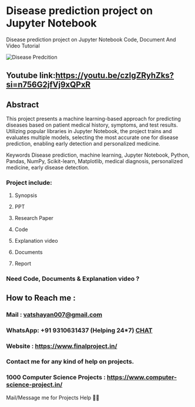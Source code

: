 # Disease prediction project on Jupyter Notebook
Disease prediction project on Jupyter Notebook Code, Document And Video Tutorial

![Disease Predcition ](https://github.com/user-attachments/assets/ed69f9ac-85a6-4de8-854b-23fb86f692e1)

## Youtube link:https://youtu.be/czIgZRyhZks?si=n756G2jfVj9xQPxR

## Abstract
This project presents a machine learning-based approach for predicting diseases based on patient medical history, symptoms, and test results. Utilizing popular libraries in Jupyter Notebook, the project trains and evaluates multiple models, selecting the most accurate one for disease prediction, enabling early detection and personalized medicine.

Keywords
Disease prediction, machine learning, Jupyter Notebook, Python, Pandas, NumPy, Scikit-learn, Matplotlib, medical diagnosis, personalized medicine, early disease detection.

### Project include: 

1. Synopsis

2. PPT

3. Research Paper


4. Code

5. Explanation video

6. Documents

7. Report


### Need Code, Documents & Explanation video ? 

## How to Reach me :

### Mail : vatshayan007@gmail.com 

### WhatsApp: +91 9310631437 (Helping 24*7) **[CHAT](https://wa.me/message/CHWN2AHCPMAZK1)** 

### Website : https://www.finalproject.in/

### Contact me for any kind of help on projects.
### 1000 Computer Science Projects : https://www.computer-science-project.in/


Mail/Message me for Projects Help 🙏🏻
